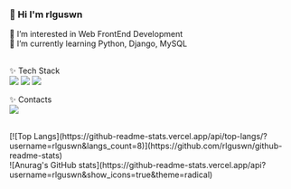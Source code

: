### 👋 Hi I'm rlguswn</br>

🍉 I’m interested in Web FrontEnd Development</br>
🍉 I’m currently learning Python, Django, MySQL</br></br>

✨ Tech Stack</br>
<img src="https://img.shields.io/badge/Python-3776AB?style=flat-square&logo=Python&logoColor=white"/>
<img src="https://img.shields.io/badge/Django-092E20?style=flat-square&logo=Django&logoColor=white"/>
<img src="https://img.shields.io/badge/MySQL-4479A1?style=flat-square&logo=MySQL&logoColor=white"/>
   
✨ Contacts</br>
<img src="https://img.shields.io/badge/0318joo@naver.com-03C75A?style=flat-square&logo=Naver&logoColor=white"/>

</br>
[![Top Langs](https://github-readme-stats.vercel.app/api/top-langs/?username=rlguswn&langs_count=8)](https://github.com/rlguswn/github-readme-stats)

</br>
![Anurag's GitHub stats](https://github-readme-stats.vercel.app/api?username=rlguswn&show_icons=true&theme=radical)
